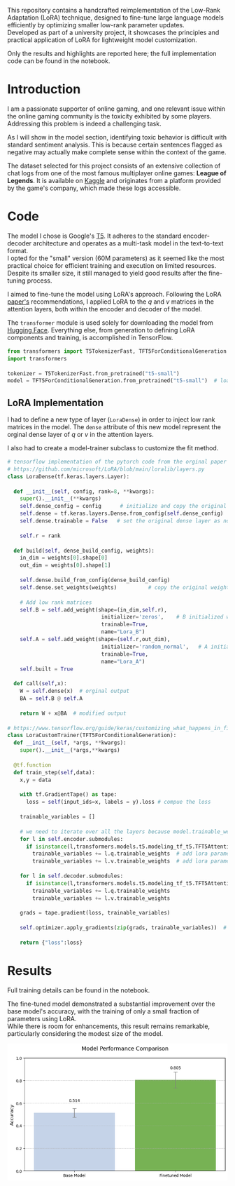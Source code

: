 This repository contains a handcrafted reimplementation of the Low-Rank Adaptation (LoRA) technique, designed to fine-tune large language models efficiently by optimizing smaller low-rank parameter updates.\
Developed as part of a university project, it showcases the principles and practical application of LoRA for lightweight model customization.

Only the results and highlights are reported here; the full implementation code can be found in the notebook.
# Introduction

I am a passionate supporter of online gaming, and one relevant issue within the online gaming community is the toxicity exhibited by some players. Addressing this problem is indeed a challenging task.

As I will show in the model section, identifying toxic behavior is difficult with standard sentiment analysis. This is because certain sentences flagged as negative may actually make complete sense within the context of the game.

The dataset selected for this project consists of an extensive collection of chat logs from one of the most famous multiplayer online games: **League of Legends**. It is available on [Kaggle](https://www.kaggle.com/datasets/simshengxue/league-of-legends-tribunal-chatlogs) and originates from a platform provided by the game's company, which made these logs accessible.

# Code
The model I chose is Google's [T5](https://arxiv.org/abs/1910.10683). It adheres to the standard encoder-decoder architecture and operates as a multi-task model in the text-to-text format.\
I opted for the "small" version (60M parameters) as it seemed like the most practical choice for efficient training and execution on limited resources. Despite its smaller size, it still managed to yield good results after the fine-tuning process.

I aimed to fine-tune the model using LoRA's approach. Following the LoRA [paper's](https://arxiv.org/abs/2106.09685) recommendations, I applied LoRA to the $q$ and $v$ matrices in the attention layers, both within the encoder and decoder of the model.

The `transformer` module is used solely for downloading the model from [Hugging Face](https://huggingface.co/google-t5/t5-small). Everything else, from generation to defining LoRA components and training, is accomplished in TensorFlow.

```python
from transformers import T5TokenizerFast, TFT5ForConditionalGeneration
import transformers

tokenizer = T5TokenizerFast.from_pretrained("t5-small")
model = TFT5ForConditionalGeneration.from_pretrained("t5-small")  # load the model with tensorflow
```
## LoRA Implementation
I had to define a new type of layer (`LoraDense`) in order to inject low rank matrices in the model.
The `dense` attribute of this new model represent the orginal dense layer of $q$ or $v$ in the attention layers.

I also had to create a model-trainer subclass to customize the fit method.
```python
# tensorflow implementation of the pytorch code from the orginal paper
# https://github.com/microsoft/LoRA/blob/main/loralib/layers.py
class LoraDense(tf.keras.layers.Layer):

  def __init__(self, config, rank=8, **kwargs):
    super().__init__(**kwargs)
    self.dense_config = config      # initialize and copy the original dense
    self.dense = tf.keras.layers.Dense.from_config(self.dense_config)
    self.dense.trainable = False   # set the original dense layer as non trainable

    self.r = rank

  def build(self, dense_build_config, weights):
    in_dim = weights[0].shape[0]
    out_dim = weights[0].shape[1]

    self.dense.build_from_config(dense_build_config)
    self.dense.set_weights(weights)          # copy the original weight of the model

    # Add low rank matrices
    self.B = self.add_weight(shape=(in_dim,self.r),
                              initializer='zeros',    # B initialized with all zeros
                              trainable=True,
                              name="Lora_B")
    self.A = self.add_weight(shape=(self.r,out_dim),
                              initializer='random_normal',   # A initialized at random
                              trainable=True,
                              name="Lora_A")
    self.built = True

  def call(self,x):
    W = self.dense(x)  # orginal output
    BA = self.B @ self.A

    return W + x@BA  # modified output

# https://www.tensorflow.org/guide/keras/customizing_what_happens_in_fit
class LoraCustomTrainer(TFT5ForConditionalGeneration):
  def __init__(self, *args, **kwargs):
    super().__init__(*args,**kwargs)

  @tf.function
  def train_step(self,data):
    x,y = data

    with tf.GradientTape() as tape:
      loss = self(input_ids=x, labels = y).loss # compue the loss

    trainable_variables = []

    # we need to iterate over all the layers because model.trainable_weights does not return weights
    for l in self.encoder.submodules:
      if isinstance(l,transformers.models.t5.modeling_tf_t5.TFT5Attention):
        trainable_variables += l.q.trainable_weights  # add lora parameters from q
        trainable_variables += l.v.trainable_weights  # add lora parameters from v

    for l in self.decoder.submodules:
      if isinstance(l,transformers.models.t5.modeling_tf_t5.TFT5Attention): # same cycle on the decoder
        trainable_variables += l.q.trainable_weights
        trainable_variables += l.v.trainable_weights

    grads = tape.gradient(loss, trainable_variables)

    self.optimizer.apply_gradients(zip(grads, trainable_variables))  # apply gradients

    return {"loss":loss}
```

# Results
Full training details can be found in the notebook.

The fine-tuned model demonstrated a substantial improvement over the base model's accuracy, with the training of only a small fraction of parameters using LoRA.\
While there is room for enhancements, this result remains remarkable, particularly considering the modest size of the model.

![image](model_comparison.png)
